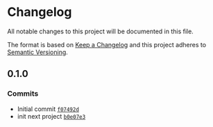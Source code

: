 # Changelog

All notable changes to this project will be documented in this file.

The format is based on [Keep a Changelog](https://keepachangelog.com/en/1.0.0/)
and this project adheres to [Semantic Versioning](https://semver.org/spec/v2.0.0.html).

## 0.1.0

### Commits

- Initial commit [`f07492d`](https://github.com/leggant/nextjs/commit/f07492d300956ec54d623862b8f459e14a68f61b)
- init next project [`b0e07e3`](https://github.com/leggant/nextjs/commit/b0e07e34759a7583f5a57d9fa90aa7cdae4a3f20)
